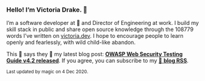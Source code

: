 ### Hello! I’m Victoria Drake. 👋

I’m a software developer at 💜 and Director of Engineering at work. I build my skill stack in public and share open source knowledge through the 108779 words I’ve written on [victoria.dev](https://victoria.dev). I hope to encourage people to learn openly and fearlessly, with wild child-like abandon.

This 💩 says they 👏 my latest blog post: **[OWASP Web Security Testing Guide v4.2 released](https://victoria.dev/blog/owasp-web-security-testing-guide-v4.2-released/)**. If you agree, you can subscribe to my [📡 **blog RSS**](https://victoria.dev/index.xml).

<sub>Last updated by magic on 4 Dec 2020.</sub>
